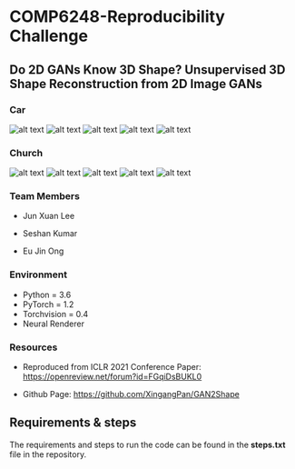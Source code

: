 # COMP6248-Reproducibility Challenge
## Do 2D GANs Know 3D Shape? Unsupervised 3D Shape Reconstruction from 2D Image GANs
### Car
![alt text](https://github.com/COMP6248-Reproducability-Challenge/Comp6248-gan2shape/blob/main/Results/Car_GIF/stage0_car.gif "Logo Title Text 1")
![alt text](https://github.com/COMP6248-Reproducability-Challenge/Comp6248-gan2shape/blob/main/Results/Car_GIF/stage1_car.gif "Logo Title Text 1")
![alt text](https://github.com/COMP6248-Reproducability-Challenge/Comp6248-gan2shape/blob/main/Results/Car_GIF/stage2_car.gif "Logo Title Text 1")
![alt text](https://github.com/COMP6248-Reproducability-Challenge/Comp6248-gan2shape/blob/main/Results/Car_GIF/stage3_car.gif "Logo Title Text 1")
![alt text](https://github.com/COMP6248-Reproducability-Challenge/Comp6248-gan2shape/blob/main/Results/Car_GIF/stage4_car.gif "Logo Title Text 1")

### Church
![alt text](https://github.com/COMP6248-Reproducability-Challenge/Comp6248-gan2shape/blob/main/Results/Church_GIF/stage0.gif "Logo Title Text 1")
![alt text](https://github.com/COMP6248-Reproducability-Challenge/Comp6248-gan2shape/blob/main/Results/Church_GIF/stage1.gif "Logo Title Text 1")
![alt text](https://github.com/COMP6248-Reproducability-Challenge/Comp6248-gan2shape/blob/main/Results/Church_GIF/stage2.gif "Logo Title Text 1")
![alt text](https://github.com/COMP6248-Reproducability-Challenge/Comp6248-gan2shape/blob/main/Results/Church_GIF/stage3.gif "Logo Title Text 1")
![alt text](https://github.com/COMP6248-Reproducability-Challenge/Comp6248-gan2shape/blob/main/Results/Church_GIF/stage4.gif "Logo Title Text 1")
### Team Members
* Jun Xuan Lee

* Seshan Kumar

* Eu Jin Ong

### Environment
* Python = 3.6
* PyTorch = 1.2
* Torchvision = 0.4
* Neural Renderer

### Resources
* Reproduced from ICLR 2021 Conference Paper: https://openreview.net/forum?id=FGqiDsBUKL0

* Github Page: https://github.com/XingangPan/GAN2Shape

## Requirements & steps
The requirements and steps to run the code can be found in the **steps.txt** file in the repository.

